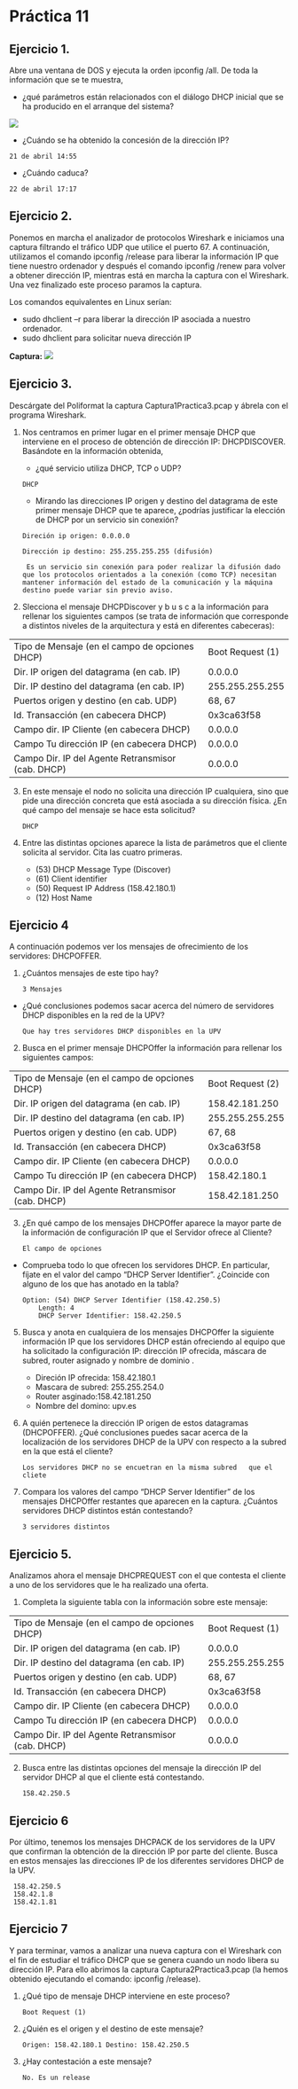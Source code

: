 # Práctica 11
## Ejercicio 1. 

Abre una ventana de DOS y ejecuta la orden ipconfig /all. De toda la información que se te muestra, 
- ¿qué parámetros están relacionados con el diálogo DHCP inicial que se ha producido en el arranque del sistema?

![](https://i.imgur.com/FHF3JP6.png)

- ¿Cuándo se ha obtenido la concesión de la dirección IP? 

`21 de abril 14:55`

- ¿Cuándo caduca?

`22 de abril 17:17`

## Ejercicio 2.
Ponemos en marcha el analizador de protocolos Wireshark e iniciamos una captura filtrando el tráfico UDP que utilice el puerto 67. A continuación, utilizamos el comando ipconfig /release para liberar la información IP que tiene nuestro ordenador y después el comando ipconfig /renew para volver a obtener dirección IP, mientras está en marcha la captura con el Wireshark. Una vez finalizado este proceso paramos la captura.

Los comandos equivalentes en Linux serían:
 - sudo dhclient –r para liberar la dirección IP asociada a nuestro ordenador. 
 - sudo dhclient para solicitar nueva dirección IP

**Captura:**
![](https://i.imgur.com/UshF50o.png)


## Ejercicio 3. 
Descárgate del Poliformat la captura Captura1Practica3.pcap y ábrela con el programa Wireshark. 
1. Nos centramos en primer lugar en el primer mensaje DHCP que interviene en el proceso de obtención de dirección IP: DHCPDISCOVER. Basándote en la información obtenida, 
    - ¿qué servicio utiliza DHCP, TCP o UDP? 

    `DHCP`
    - Mirando las direcciones IP origen y destino del datagrama de este primer mensaje DHCP que te aparece, ¿podrías justificar la elección de DHCP por un servicio sin conexión? 

    `Direción ip origen: 0.0.0.0`
    
    `Dirección ip destino: 255.255.255.255 (difusión)`
    
    ` Es un servicio sin conexión para poder realizar la difusión dado que los protocolos orientados a la conexión (como TCP) necesitan mantener información del estado de la comunicación y la máquina destino puede variar sin previo aviso.`
2.  Slecciona el mensaje DHCPDiscover y b u s c a la información para rellenar los siguientes campos (se trata de información que corresponde a distintos niveles de la arquitectura y está en diferentes cabeceras):

|||
|--|--|
|Tipo de Mensaje (en el campo de opciones DHCP)|Boot Request (1)|
|Dir. IP origen del datagrama (en cab. IP)|0.0.0.0|
| Dir. IP destino del datagrama (en cab. IP)|255.255.255.255|
| Puertos origen y destino (en cab. UDP)|68, 67|
| Id. Transacción (en cabecera DHCP)|0x3ca63f58|
| Campo dir. IP Cliente (en cabecera DHCP)|0.0.0.0|
| Campo Tu dirección IP (en cabecera DHCP)|0.0.0.0|
|Campo Dir. IP del Agente Retransmisor (cab. DHCP)|0.0.0.0|

3. En este mensaje el nodo no solicita una dirección IP cualquiera, sino que pide una dirección concreta que está asociada a su dirección física. ¿En qué campo del mensaje se hace esta solicitud?

    `DHCP`

4. Entre las distintas opciones aparece la lista de parámetros que el cliente solicita al servidor. Cita las cuatro primeras.
     - (53) DHCP Message Type (Discover) 
     - (61) Client identifier 
     - (50) Request IP Address (158.42.180.1)
     - (12) Host Name
## Ejercicio 4
A continuación podemos ver los mensajes de ofrecimiento de los servidores: DHCPOFFER.
1. ¿Cuántos mensajes de este tipo hay?

    `3 Mensajes`
 - ¿Qué conclusiones podemos sacar acerca del número de servidores DHCP disponibles en la red de la UPV?

    `Que hay tres servidores DHCP disponibles en la UPV`
2. Busca en el primer mensaje DHCPOffer la información para rellenar los siguientes campos:

|||
|--|--|
|Tipo de Mensaje (en el campo de opciones DHCP)|Boot Request (2)|
|Dir. IP origen del datagrama (en cab. IP)|158.42.181.250|
| Dir. IP destino del datagrama (en cab. IP)|255.255.255.255|
| Puertos origen y destino (en cab. UDP)|67, 68|
| Id. Transacción (en cabecera DHCP)|0x3ca63f58|
| Campo dir. IP Cliente (en cabecera DHCP)|0.0.0.0|
| Campo Tu dirección IP (en cabecera DHCP)|158.42.180.1|
|Campo Dir. IP del Agente Retransmisor (cab. DHCP)|158.42.181.250|

3. ¿En qué campo de los mensajes DHCPOffer aparece la mayor parte de la información de configuración IP que el Servidor ofrece al Cliente?

    `El campo de opciones`

- Comprueba todo lo que ofrecen los servidores DHCP. En particular, fíjate en el valor del campo “DHCP Server Identifier”. ¿Coincide con alguno de los que has anotado en la tabla?
    ```
    Option: (54) DHCP Server Identifier (158.42.250.5)
        Length: 4
        DHCP Server Identifier: 158.42.250.5
    ```

5. Busca y anota en cualquiera de los mensajes DHCPOffer la siguiente información IP que los servidores DHCP están ofreciendo al equipo que ha solicitado la configuración IP: dirección IP ofrecida, máscara de subred, router asignado y nombre de dominio .
    - Direción IP ofrecida: 158.42.180.1
    - Mascara de subred: 255.255.254.0
    - Router asginado:158.42.181.250
    - Nombre del domino: upv.es
6. A quién pertenece la dirección IP origen de estos datagramas (DHCPOFFER). ¿Qué conclusiones puedes sacar acerca de la localización de los servidores DHCP de la UPV con respecto a la subred en la que está el cliente?

    `Los servidores DHCP no se encuetran en la misma subred   que el cliete`

7. Compara los valores del campo “DHCP Server Identifier” de los mensajes DHCPOffer restantes que aparecen en la captura. ¿Cuántos servidores DHCP distintos están contestando?

    `3 servidores distintos`

## Ejercicio 5. 
Analizamos ahora el mensaje DHCPREQUEST con el que contesta el cliente a uno de los servidores que le ha realizado una oferta.

1. Completa la siguiente tabla con la información sobre este mensaje:

|||
|--|--|
|Tipo de Mensaje (en el campo de opciones DHCP)|Boot Request (1)|
|Dir. IP origen del datagrama (en cab. IP)|0.0.0.0|
| Dir. IP destino del datagrama (en cab. IP)|255.255.255.255|
| Puertos origen y destino (en cab. UDP)|68, 67|
| Id. Transacción (en cabecera DHCP)|0x3ca63f58|
| Campo dir. IP Cliente (en cabecera DHCP)|0.0.0.0|
| Campo Tu dirección IP (en cabecera DHCP)|0.0.0.0|
|Campo Dir. IP del Agente Retransmisor (cab. DHCP)|0.0.0.0|

2. Busca entre las distintas opciones del mensaje la dirección IP del servidor DHCP al que el cliente está contestando.

    `158.42.250.5`

## Ejercicio 6
Por último, tenemos los mensajes DHCPACK de los servidores de la UPV que confirman la obtención de la dirección IP por parte del cliente. Busca en estos mensajes las direcciones IP de los diferentes servidores DHCP de la UPV.

     158.42.250.5
     158.42.1.8
     158.42.1.81
     
## Ejercicio 7 
Y para terminar, vamos a analizar una nueva captura con el Wireshark con el fin de estudiar el tráfico DHCP que se genera cuando un nodo libera su dirección IP. Para ello abrimos la captura Captura2Practica3.pcap (la hemos obtenido ejecutando el comando: ipconfig /release).

1. ¿Qué tipo de mensaje DHCP interviene en este proceso? 

    `Boot Request (1)`

2. ¿Quién es el origen y el destino de este mensaje? 

    `Origen: 158.42.180.1
     Destino: 158.42.250.5`

3. ¿Hay contestación a este mensaje?

    `No. Es un release`

